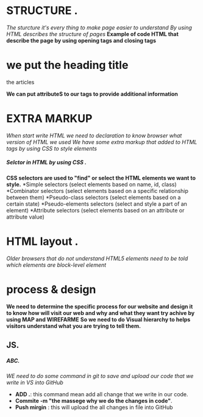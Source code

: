 # STRUCTURE .
*The sturcture it's every thing to make page easier to understand*
*By using HTML describes the structure of pages*
**Example of code HTML that describe the page by using opening tags and closing tags**
<html>
<body>
<h1> we put the heading title  </h1>
<p>the articles </p>
</body>
</html> 

**We can put attributeS  to our tags to provide additional information**

# EXTRA MARKUP
*When start write HTML we need to  declaration <!doctypes html> to know browser what version of HTML we used*
*We have some extra markup that added to HTML tags by using CSS to style elements*
##### Selctor in HTML by using CSS .
**CSS selectors are used to "find" or select the HTML elements we want to style.**
*Simple selectors (select elements based on name, id, class)
*Combinator selectors (select elements based on a specific relationship between them)
*Pseudo-class selectors (select elements based on a certain state)
*Pseudo-elements selectors (select and style a part of an element)
*Attribute selectors (select elements based on an attribute or attribute value)
 
 # HTML layout .
 *Older browsers that do not understand HTML5   elements need to be told which elements are block-level element*

 # process & design 
 **We need to determine the specific process for our website and design it to know how will visit our web and why and what they want try achive by using MAP and WIREFARME**
 **So we need to do Visual hierarchy  to helps visitors understand what you are trying to tell them.**


 ## JS.
 ##### ABC.
 *WE need to do some command in git to save and upload our code that we write in VS into GitHub*
 * **ADD .**: this command mean add all change that we write in our code.
 * **Commite -m "the massege why we do the changes in code"**.
 * **Push mirgin** : this will upload the all changes in file into GitHub


 